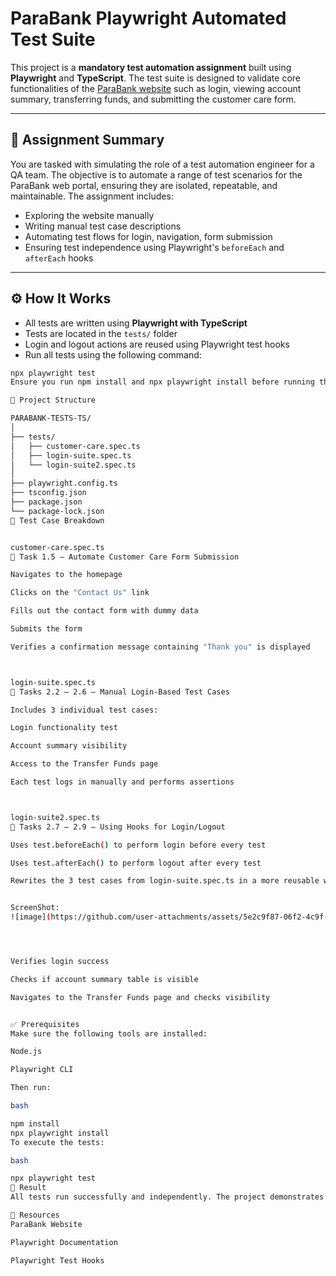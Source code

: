 # ParaBank Playwright Automated Test Suite

This project is a **mandatory test automation assignment** built using **Playwright** and **TypeScript**. The test suite is designed to validate core functionalities of the [ParaBank website](https://parabank.parasoft.com/parabank/index.htm) such as login, viewing account summary, transferring funds, and submitting the customer care form.

---

## 📌 Assignment Summary

You are tasked with simulating the role of a test automation engineer for a QA team. The objective is to automate a range of test scenarios for the ParaBank web portal, ensuring they are isolated, repeatable, and maintainable. The assignment includes:

- Exploring the website manually
- Writing manual test case descriptions
- Automating test flows for login, navigation, form submission
- Ensuring test independence using Playwright's `beforeEach` and `afterEach` hooks

---

## ⚙️ How It Works

- All tests are written using **Playwright with TypeScript**
- Tests are located in the `tests/` folder
- Login and logout actions are reused using Playwright test hooks
- Run all tests using the following command:

```bash
npx playwright test
Ensure you run npm install and npx playwright install before running the tests.

📁 Project Structure

PARABANK-TESTS-TS/
│
├── tests/
│   ├── customer-care.spec.ts
│   ├── login-suite.spec.ts
│   └── login-suite2.spec.ts
│
├── playwright.config.ts
├── tsconfig.json
├── package.json
└── package-lock.json
🧪 Test Case Breakdown


customer-care.spec.ts
📌 Task 1.5 – Automate Customer Care Form Submission

Navigates to the homepage

Clicks on the "Contact Us" link

Fills out the contact form with dummy data

Submits the form

Verifies a confirmation message containing "Thank you" is displayed



login-suite.spec.ts
📌 Tasks 2.2 – 2.6 – Manual Login-Based Test Cases

Includes 3 individual test cases:

Login functionality test

Account summary visibility

Access to the Transfer Funds page

Each test logs in manually and performs assertions



login-suite2.spec.ts
📌 Tasks 2.7 – 2.9 – Using Hooks for Login/Logout

Uses test.beforeEach() to perform login before every test

Uses test.afterEach() to perform logout after every test

Rewrites the 3 test cases from login-suite.spec.ts in a more reusable way:


ScreenShot:
![image](https://github.com/user-attachments/assets/5e2c9f87-06f2-4c9f-9e0f-5565368e693b)




Verifies login success

Checks if account summary table is visible

Navigates to the Transfer Funds page and checks visibility


✅ Prerequisites
Make sure the following tools are installed:

Node.js

Playwright CLI

Then run:

bash

npm install
npx playwright install
To execute the tests:

bash

npx playwright test
🎉 Result
All tests run successfully and independently. The project demonstrates how to write automated browser tests for a real-world banking website while applying good practices like test isolation and hook-based setup/teardown.

🔗 Resources
ParaBank Website

Playwright Documentation

Playwright Test Hooks
